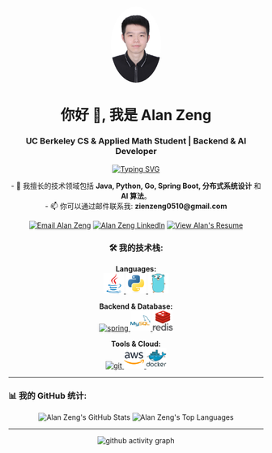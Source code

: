 <div align="center">
  <img src="https://raw.githubusercontent.com/AlanZeng-Coder/AlanZeng-Coder/main/assets/MyPicture.jpg" alt="Alan Zeng" width="100" style="border-radius:50%">
  
  <h1 align="center">你好 👋, 我是 Alan Zeng</h1>
  <h3 align="center">UC Berkeley CS & Applied Math Student | Backend & AI Developer</h3>

  <a href="https://git.io/typing-svg"><img src="https://readme-typing-svg.demolab.com/?lines=AI+Backend+Developer;Always+Learning+and+Building...&center=true&size=22&color=8AEBE2" alt="Typing SVG" /></a>
  
  
  <p align = "center">
        - 💬 我擅长的技术领域包括 <b>Java, Python, Go, Spring Boot, 分布式系统设计</b> 和 <b>AI 算法</b>。<br>
        - 📫 你可以通过邮件联系我: <b>zienzeng0510@gmail.com</b>
  </p>
  <p align="center">
    <a href="mailto:zienzeng0510@gmail.com" target="blank"><img align="center" src="https://img.shields.io/badge/Email-D14836?style=for-the-badge&logo=gmail&logoColor=white" alt="Email Alan Zeng" /></a>
    <a href="https://www.linkedin.com/in/alan-zeng-bb5b32315/" target="blank"><img align="center" src="https://img.shields.io/badge/LinkedIn-0077B5?style=for-the-badge&logo=linkedin&logoColor=white" alt="Alan Zeng LinkedIn" /></a>
    <a href="https://github.com/AlanZeng-Coder/AlanZeng-Coder/blob/main/assets/Resume_AlanZeng.pdf" target="blank"><img align="center" src="https://img.shields.io/badge/View_My_Resume-DA291C?style=for-the-badge&logo=adobe-acrobat-reader&logoColor=white" alt="View Alan's Resume" /></a>
  </p>
</div>

<h3 align="center">🛠️ 我的技术栈:</h3>
<p align="center">
  <strong>Languages:</strong><br>
  <a href="https://www.java.com" target="_blank" rel="noreferrer"> <img src="https://raw.githubusercontent.com/devicons/devicon/master/icons/java/java-original.svg" alt="java" width="40" height="40"/> </a>
  <a href="https://www.python.org" target="_blank" rel="noreferrer"> <img src="https://raw.githubusercontent.com/devicons/devicon/master/icons/python/python-original.svg" alt="python" width="40" height="40"/> </a>
  <a href="https://go.dev" target="_blank" rel="noreferrer"> <img src="https://raw.githubusercontent.com/devicons/devicon/master/icons/go/go-original.svg" alt="go" width="40" height="40"/> </a>
</p>
<p align="center">
  <strong>Backend & Database:</strong><br>
  <a href="https://spring.io/" target="_blank" rel="noreferrer"> <img src="https://www.vectorlogo.zone/logos/springio/springio-icon.svg" alt="spring" width="40" height="40"/> </a>
  <a href="https://www.mysql.com/" target="_blank" rel="noreferrer"> <img src="https://raw.githubusercontent.com/devicons/devicon/master/icons/mysql/mysql-original-wordmark.svg" alt="mysql" width="40" height="40"/> </a>
  <a href="https://redis.io" target="_blank" rel="noreferrer"> <img src="https://raw.githubusercontent.com/devicons/devicon/master/icons/redis/redis-original-wordmark.svg" alt="redis" width="40" height="40"/> </a>
</p>
<p align="center">
  <strong>Tools & Cloud:</strong><br>
  <a href="https://git-scm.com/" target="_blank" rel="noreferrer"> <img src="https://www.vectorlogo.zone/logos/git-scm/git-scm-icon.svg" alt="git" width="40" height="40"/> </a>
  <a href="https://aws.amazon.com/ec2/" target="_blank" rel="noreferrer"> <img src="https://raw.githubusercontent.com/devicons/devicon/master/icons/amazonwebservices/amazonwebservices-original-wordmark.svg" alt="aws" width="40" height="40"/> </a>
  <a href="https://www.docker.com/" target="_blank" rel="noreferrer"> <img src="https://raw.githubusercontent.com/devicons/devicon/master/icons/docker/docker-original-wordmark.svg" alt="docker" width="40" height="40"/> </a>
</p>

---

<h3 align="left">📊 我的 GitHub 统计:</h3>
<p align="center">
  <img align="center" src="https://github-readme-stats.vercel.app/api?username=AlanZeng-Coder&show_icons=true&locale=en&theme=tokyonight&count_private=true" alt="Alan Zeng's GitHub Stats" />
  <img align="center" src="https://github-readme-stats.vercel.app/api/top-langs?username=AlanZeng-Coder&show_icons=true&locale=en&layout=compact&theme=tokyonight" alt="Alan Zeng's Top Languages" />
</p>

---

<p align="center">
  <img src="https://github-readme-activity-graph.vercel.app/graph?username=AlanZeng-Coder&theme=tokyonight" alt="github activity graph"/>
</p>
